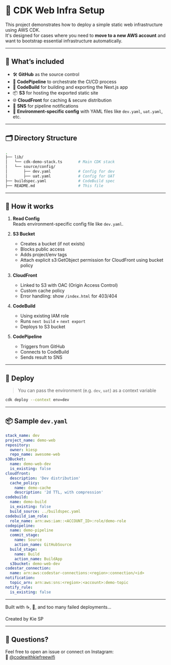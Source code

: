 # 🚀 CDK Web Infra Setup

This project demonstrates how to deploy a simple static web infrastructure using AWS CDK.  
It's designed for cases where you need to **move to a new AWS account** and want to bootstrap essential infrastructure automatically.

---

## 🔧 What’s included

- 🛠 **GitHub** as the source control  
- 🧪 **CodePipeline** to orchestrate the CI/CD process  
- 🧱 **CodeBuild** for building and exporting the Next.js app  
- 📦 **S3** for hosting the exported static site  
- 🌐 **CloudFront** for caching & secure distribution  
- 🔔 **SNS** for pipeline notifications  
- 📁 **Environment-specific config** with YAML files like `dev.yaml`, `uat.yaml`, etc.

---

## 🗂 Directory Structure

```bash
.
├── lib/
│   └── cdk-demo-stack.ts       # Main CDK stack
│   └── source/config/
│       ├── dev.yaml            # Config for dev
│       ├── uat.yaml            # Config for UAT
├── buildspec.yaml              # CodeBuild spec
├── README.md                   # This file
```

---

## 🧙 How it works

1. **Read Config**  
   Reads environment-specific config file like `dev.yaml`.

2. **S3 Bucket**  
   - Creates a bucket (if not exists)  
   - Blocks public access  
   - Adds project/env tags
   - Attach explicit s3:GetObject permission for CloudFront using bucket policy

3. **CloudFront**  
   - Linked to S3 with OAC (Origin Access Control)  
   - Custom cache policy  
   - Error handling: show `/index.html` for 403/404

4. **CodeBuild**  
   - Using existing IAM role
   - Runs `next build` + `next export`  
   - Deploys to S3 bucket

5. **CodePipeline**  
   - Triggers from GitHub  
   - Connects to CodeBuild  
   - Sends result to SNS

---

## 🚀 Deploy

> You can pass the environment (e.g. `dev`, `uat`) as a context variable

```bash
cdk deploy --context env=dev
```

---

## 📦 Sample `dev.yaml`

```yaml
stack_name: dev
project_name: demo-web
repository:
  owner: kiesp
  repo_name: awesome-web
s3Bucket:
  name: demo-web-dev
  is_existing: false
cloudfront:
  description: 'Dev distribution'
  cache_policy:
    name: demo-cache
    description: '2d TTL, with compression'
codebuild:
  name: demo-build
  is_existing: false
  build_source: ../buildspec.yaml
codebuild_iam_role:
  role_name: arn:aws:iam::<ACCOUNT_ID>:role/demo-role
codepipeline:
  name: demo-pipeline
  commit_stage:
    name: Source
    action_name: GitHubSource
  build_stage:
    name: Build
    action_name: BuildApp
  s3bucket: demo-web-dev
codestar_connection:
  name: arn:aws:codestar-connections:<region>:connection/<id>
notification:
  topic_arn: arn:aws:sns:<region>:<account>:demo-topic
notify_rule:
  is_existing: false
```

---

Built with ☕, 💪, and too many failed deployments...

Created by Kie SP

---

## 💬 Questions?

Feel free to open an issue or connect on Instagram:  
📸 [@codewithkiefreewifi](https://www.instagram.com/codewithkiefreewifi)
